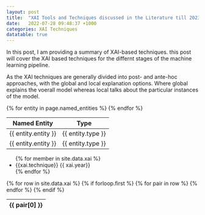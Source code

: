 ```yaml
---
layout: post
title:  "XAI Tools and Techniques discussed in the Literature till 2023"
date:   2022-07-28 09:48:37 +1000
categories: XAI Techniques
datatable: true
---
```


In this post, I am providing a summary of XAI-based techniques. this post will cover the XAI based techniques for the differnt stages of the machine learning pipeline.

As the XAI techniques are generally divided into post- and ante-hoc approaches, with the global and local explanation options. Where global explains the voerall model whereas local talks about the particular instances of the model.

<table>
  <thead>
    <tr>
      <th>Named Entity</th>
      <th>Type</th>
    </tr>
  </thead>
  <tbody>
    {% for entity in page.named_entities %}
      <tr>
        <td>{{ entity.entity }}</td>
        <td>{{ entity.type }}</td>
      </tr>
    <tr>
        <td>{{ entity.entity }}</td>
        <td>{{ entity.type }}</td>
      </tr>
    {% endfor %}
  </tbody>
</table>
<div class="datatable-begin"></div>

<ul>
{% for member in site.data.xai %}
  <li>
    {{xai.technique}}
      {{ xai.year}}
    </a>
  </li>
{% endfor %}
</ul>
<table class="display">
  {% for row in site.data.xai %}
    {% if forloop.first %}
    <thead>
    <tr>
      {% for pair in row %}
        <th>{{ pair[0] }}</th>
      {% endfor %}
    </tr>
    </thead>
    {% endif %}
